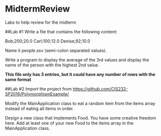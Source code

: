 # MidtermReview
Labs to help review for the midterm

##Lab #1
Write a file that contains the following content:

Bob;200;20.0
Carl;100;12.0
Denise;92;10.0

Name it people.ssv (semi-colon separated values).

Write a program to display the average of the 3rd values and display the name of the person with the highest 2nd value.

**This file only has 3 entries, but it could have any number of rows with the same format**

##Lab #2
Import the project from https://github.com/CIS232-SP2016/PolymorphismExample/

Modify the MainApplication class to eat a random item from the items array instead of eating all items in order.

Design a new class that implements Food. You have some creative freedom here. Add at least one of your new Food to the items array in the MainApplication class.
